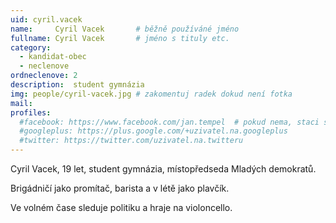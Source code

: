 ```yaml
---
uid: cyril.vacek
name:     Cyril Vacek   	# běžně používáné jméno
fullname: Cyril Vacek   	# jméno s tituly etc.
category:
  - kandidat-obec
  - neclenove
ordneclenove: 2  
description:  student gymnázia
img: people/cyril-vacek.jpg # zakomentuj radek dokud není fotka
mail:
profiles:
  #facebook: https://www.facebook.com/jan.tempel  # pokud nema, staci smazat tuto radku
  #googleplus: https://plus.google.com/+uzivatel.na.googleplus
  #twitter: https://twitter.com/uzivatel.na.twitteru
---
```


Cyril Vacek, 19 let, student gymnázia, místopředseda Mladých demokratů.

Brigádničí jako promítač, barista a v létě jako plavčík.

Ve volném čase sleduje politiku a hraje na violoncello.
